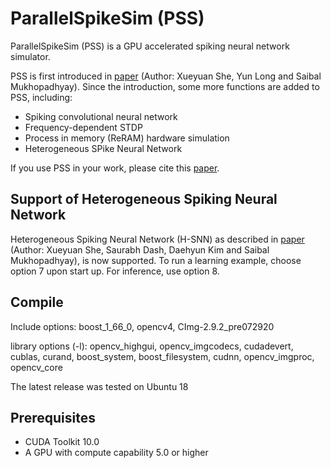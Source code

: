 # ParallelSpikeSim (PSS)

ParallelSpikeSim (PSS) is a GPU accelerated spiking neural network simulator. 

PSS is first introduced in [paper](https://ieeexplore.ieee.org/abstract/document/8714846) (Author: Xueyuan She, Yun Long and Saibal Mukhopadhyay). Since the introduction, some more functions are added to PSS, including:

- Spiking convolutional neural network
- Frequency-dependent STDP
- Process in memory (ReRAM) hardware simulation
- Heterogeneous SPike Neural Network

If you use PSS in your work, please cite this [paper](https://ieeexplore.ieee.org/abstract/document/8714846).

## Support of Heterogeneous Spiking Neural Network
Heterogeneous Spiking Neural Network (H-SNN) as described in [paper](https://www.frontiersin.org/articles/10.3389/fnins.2020.615756/full?&utm_source=Email_to_authors_&utm_medium=Email&utm_content=T1_11.5e1_author&utm_campaign=Email_publication&field=&journalName=Frontiers_in_Neuroscience&id=615756) (Author: Xueyuan She, Saurabh Dash, Daehyun Kim and Saibal Mukhopadhyay), is now supported. To run a learning example, choose option 7 upon start up. For inference, use option 8.

## Compile
Include options: boost_1_66_0, opencv4, CImg-2.9.2_pre072920

library options (-l): opencv_highgui, opencv_imgcodecs, cudadevert, cublas, curand, boost_system, boost_filesystem, cudnn, opencv_imgproc, opencv_core

The latest release was tested on Ubuntu 18

## Prerequisites
- CUDA Toolkit 10.0
- A GPU with compute capability 5.0 or higher